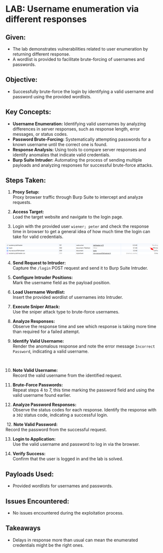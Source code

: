 # LAB: Username enumeration via different responses

## Given:

- The lab demonstrates vulnerabilities related to user enumeration by returning different response.
- A wordlist is provided to facilitate brute-forcing of usernames and passwords.

## Objective:

- Successfully brute-force the login by identifying a valid username and password using the provided wordlists.

## Key Concepts:

- **Username Enumeration:** Identifying valid usernames by analyzing differences in server responses, such as response length, error messages, or status codes.
- **Password Brute-Forcing:** Systematically attempting passwords for a known username until the correct one is found.
- **Response Analysis:** Using tools to compare server responses and identify anomalies that indicate valid credentials.
- **Burp Suite Intruder:** Automating the process of sending multiple payloads and analyzing responses for successful brute-force attacks.

## Steps Taken:

1. **Proxy Setup:**  
   Proxy browser traffic through Burp Suite to intercept and analyze requests.

2. **Access Target:**  
   Load the target website and navigate to the login page.

3. Login with the provided user `wiener; peter` and check the response time in browser to get a general idea of how much time the login can take for valid credentials.

![](./Images/successful%20login%20response%20time.png)

4. **Send Request to Intruder:**  
   Capture the `/login` POST request and send it to Burp Suite Intruder.

5. **Configure Intruder Positions:**  
   Mark the username field as the payload position.

6. **Load Username Wordlist:**  
   Insert the provided wordlist of usernames into Intruder.

7. **Execute Sniper Attack:**  
   Use the sniper attack type to brute-force usernames.

8. **Analyze Responses:**  
   Observe the response time and see which response is taking more time than required for a failed attempt.

9. **Identify Valid Username:**  
   Render the anomalous response and note the error message `Incorrect Password`, indicating a valid username.

   ![]()

10. **Note Valid Username:**  
    Record the valid username from the identified request.

11. **Brute-Force Passwords:**  
    Repeat steps 4 to 7, this time marking the password field and using the valid username found earlier.

12. **Analyze Password Responses:**  
    Observe the status codes for each response. Identify the response with a `302` status code, indicating a successful login.

![]() 12. **Note Valid Password:**  
 Record the password from the successful request.

13. **Login to Application:**  
    Use the valid username and password to log in via the browser.

14. **Verify Success:**  
    Confirm that the user is logged in and the lab is solved.

## Payloads Used:

- Provided wordlists for usernames and passwords.

## Issues Encountered:

- No issues encountered during the exploitation process.

## Takeaways

- Delays in response more than usual can mean the enumerated credentials might be the right ones.
